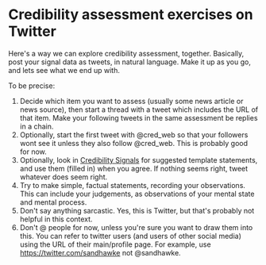 # Credibility assessment exercises on Twitter

Here's a way we can explore credibility assessment, together.  Basically, post your signal data as tweets, in natural language.  Make it up as you go, and lets see what we end up with.

To be precise:

1. Decide which item you want to assess (usually some news article or news source), then start a thread with a tweet which includes the URL of that item.  Make your following tweets in the same assessment be replies in a chain.
2. Optionally, start the first tweet with @cred_web so that your followers wont see it unless they also follow @cred_web.  This is probably good for now.
3. Optionally, look in [Credibility Signals](/Signals) for suggested template statements, and use them (filled in) when you agree.  If nothing seems right, tweet whatever does seem right.
4. Try to make simple, factual statements, recording your observations. This can include your judgements, as observations of your mental state and mental process.
5. Don't say anything sarcastic.  Yes, this is Twitter, but that's probably not helpful in this context.
6. Don't @ people for now, unless you're sure you want to draw them into this.  You can refer to twitter users (and users of other social media) using the URL of their main/profile page.  For example, use https://twitter.com/sandhawke not @sandhawke.


